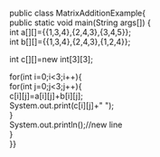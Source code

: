 
public class MatrixAdditionExample{  
public static void main(String args[])
{   
int a[][]={{1,3,4},{2,4,3},{3,4,5}};    
int b[][]={{1,3,4},{2,4,3},{1,2,4}};    
    
int c[][]=new int[3][3];  
        
for(int i=0;i<3;i++){    
for(int j=0;j<3;j++){    
c[i][j]=a[i][j]+b[i][j];   
System.out.print(c[i][j]+" ");    
}    
System.out.println();//new line    
}    
}}  
